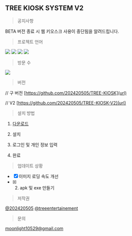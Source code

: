 ## TREE KIOSK SYSTEM V2

>공지사항

BETA 버전 종료 시 웹 키오스크 사용이 중단됨을 알려드립니다.

    
>프로젝트 언어

<img src="https://img.shields.io/badge/html5-E34F26?style=for-the-badge&logo=html5&logoColor=white">
<img src="https://img.shields.io/badge/javascript-F7DF1E?style=for-the-badge&logo=javascript&logoColor=white">
<img src="https://img.shields.io/badge/css-1572B6?style=for-the-badge&logo=css3&logoColor=white">
<img src="https://img.shields.io/badge/electron-47848F?style=for-the-badge&logo=electron&logoColor=white">

>방문 수

<a href="https://hits.seeyoufarm.com"><img src="https://hits.seeyoufarm.com/api/count/incr/badge.svg?url=https%3A%2F%2Fgithub.com%2F202420505%2FTREE-KIOSK-V2&count_bg=%2379C83D&title_bg=%23555555&icon=&icon_color=%23E7E7E7&title=hits&edge_flat=false"/></a>
>버전

// 구 버전
[https://github.com/202420505/TREE-KIOSK](url)

// V2
[https://github.com/202420505/TREE-KIOSK-V2](url)

>설치 방법

1. [다운로드](https://github.com/202420505/TREE-KIOSK-V2/releases/latest)

2. 설치

3. 로그인 및 개인 정보 입력

4. 완료

>업데이트 상황

 - [x] 이미지 로딩 속도 개선
 - [x] 2. apk 및 exe 만들기

>저작권

[@202420505](https://github.com/202420505) [@treeentertainement](https://github.com/treeentertainment)


>문의

moonlight10529@gmail.com

